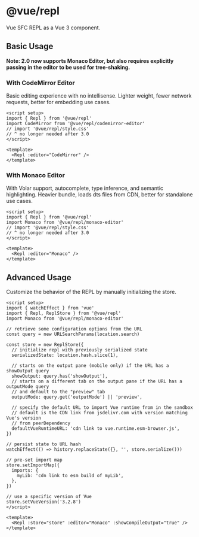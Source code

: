 # @vue/repl

Vue SFC REPL as a Vue 3 component.

## Basic Usage

**Note: 2.0 now supports Monaco Editor, but also requires explicitly passing in the editor to be used for tree-shaking.**

### With CodeMirror Editor

Basic editing experience with no intellisense. Lighter weight, fewer network requests, better for embedding use cases.

```vue
<script setup>
import { Repl } from '@vue/repl'
import CodeMirror from '@vue/repl/codemirror-editor'
// import '@vue/repl/style.css'
// ^ no longer needed after 3.0
</script>

<template>
  <Repl :editor="CodeMirror" />
</template>
```

### With Monaco Editor

With Volar support, autocomplete, type inference, and semantic highlighting. Heavier bundle, loads dts files from CDN, better for standalone use cases.

```vue
<script setup>
import { Repl } from '@vue/repl'
import Monaco from '@vue/repl/monaco-editor'
// import '@vue/repl/style.css'
// ^ no longer needed after 3.0
</script>

<template>
  <Repl :editor="Monaco" />
</template>
```

## Advanced Usage

Customize the behavior of the REPL by manually initializing the store.

```vue
<script setup>
import { watchEffect } from 'vue'
import { Repl, ReplStore } from '@vue/repl'
import Monaco from '@vue/repl/monaco-editor'

// retrieve some configuration options from the URL
const query = new URLSearchParams(location.search)

const store = new ReplStore({
  // initialize repl with previously serialized state
  serializedState: location.hash.slice(1),

  // starts on the output pane (mobile only) if the URL has a showOutput query
  showOutput: query.has('showOutput'),
  // starts on a different tab on the output pane if the URL has a outputMode query
  // and default to the "preview" tab
  outputMode: query.get('outputMode') || 'preview',

  // specify the default URL to import Vue runtime from in the sandbox
  // default is the CDN link from jsdelivr.com with version matching Vue's version
  // from peerDependency
  defaultVueRuntimeURL: 'cdn link to vue.runtime.esm-browser.js',
})

// persist state to URL hash
watchEffect(() => history.replaceState({}, '', store.serialize()))

// pre-set import map
store.setImportMap({
  imports: {
    myLib: 'cdn link to esm build of myLib',
  },
})

// use a specific version of Vue
store.setVueVersion('3.2.8')
</script>

<template>
  <Repl :store="store" :editor="Monaco" :showCompileOutput="true" />
</template>
```
